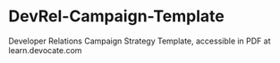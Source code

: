 # DevRel-Campaign-Template
Developer Relations Campaign Strategy Template, accessible in PDF at learn.devocate.com
